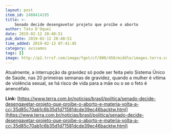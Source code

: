 ```yaml
---
layout: post
item_id: 2488414195
title: >-
    Senado decide desengavetar projeto que proíbe o aborto
author: Tatu D'Oquei
date: 2019-02-12 20:40:51
pub_date: 2019-02-12 20:40:51
time_added: 2019-02-13 07:41:45
category: avisamos
tags: []
image: http://p2.trrsf.com/image/fget/cf/800/450/middle/images.terra.com/2019/02/12/aborto-davi-magalhaes-fp.jpg
---
```


Atualmente, a interrupção da gravidez só pode ser feita pelo Sistema Único de Saúde, nas 20 primeiras semanas de gravidez, quando a mulher é vítima de violência sexual, se há risco de vida para a mãe ou o se o feto é anencéfalo.

**Link:** [https://www.terra.com.br/noticias/brasil/politica/senado-decide-desengavetar-projeto-que-proibe-o-aborto-e-materia-volta-a-ccj,35d85c70ab1c6b35d1d71581dcde39ec46backtw.html](https://www.terra.com.br/noticias/brasil/politica/senado-decide-desengavetar-projeto-que-proibe-o-aborto-e-materia-volta-a-ccj,35d85c70ab1c6b35d1d71581dcde39ec46backtw.html)


